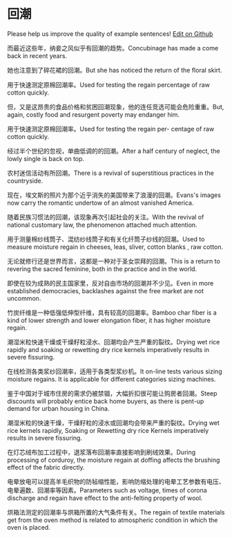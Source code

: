 # 回潮

Please help us improve the quality of example sentences! [Edit on Github](https://github.com/jiyushe/jiyu-example-sentence-source/blob/main/chinese/huichao.md)

<p><span class="chinese">而最近这些年，纳妾之风似乎有回潮的趋势。</span><span class="english">Concubinage has made a come back in recent years.</span></p>

<p><span class="chinese">她也注意到了碎花裙的回潮。</span><span class="english">But she has noticed the return of the floral skirt.</span></p>

<p><span class="chinese">用于快速测定原棉回潮率。</span><span class="english">Used for testing the regain percentage of raw cotton quickly.</span></p>

<p><span class="chinese">但，又是这昂贵的食品价格和贫困回潮现象，他的连任竞选可能会危险重重。</span><span class="english">But, again, costly food and resurgent poverty may endanger him.</span></p>

<p><span class="chinese">用于快速测定原棉回潮率。</span><span class="english">Used for testing the regain per- centage of raw cotton quickly.</span></p>

<p><span class="chinese">经过半个世纪的忽视，单曲低调的的回潮。</span><span class="english">After a half century of neglect, the lowly single is back on top.</span></p>

<p><span class="chinese">农村迷信活动有所回潮。</span><span class="english">There is a revival of superstitious practices in the countryside.</span></p>

<p><span class="chinese">现在，埃文斯的照片为那个近乎消失的美国带来了浪漫的回潮。</span><span class="english">Evans's images now carry the romantic undertow of an almost vanished America.</span></p>

<p><span class="chinese">随着民族习惯法的回潮，该现象再次引起社会的关注。</span><span class="english">With the revival of national customary law, the phenomenon attached much attention.</span></p>

<p><span class="chinese">用于测量棉纱线筒子、混纺纱线筒子和有关化纤筒子纱线的回潮。</span><span class="english">Used to measure moisture regain in cheeses, leas, sliver, cotton blanks , raw cotton.</span></p>

<p><span class="chinese">无论就修行还是世界而言，这都是一种对于圣女崇拜的回潮。</span><span class="english">This is a return to revering the sacred feminine, both in the practice and in the world.</span></p>

<p><span class="chinese">即使在较为成熟的民主国家里，反对自由市场的回潮并不少见。</span><span class="english">Even in more established democracies, backlashes against the free market are not uncommon.</span></p>

<p><span class="chinese">竹炭纤维是一种低强低伸型纤维，具有较高的回潮率。</span><span class="english">Bamboo char fiber is a kind of lower strength and lower elongation fiber, it has higher moisture regain.</span></p>

<p><span class="chinese">潮湿米粒快速干燥或干燥籽粒浸水、回潮均会产生严重的裂纹。</span><span class="english">Drying wet rice rapidly and soaking or rewetting dry rice kernels imperatively results in severe fissuring.</span></p>

<p><span class="chinese">在线检测各类浆纱回潮率，适用于各类型浆纱机。</span><span class="english">It on-line tests various sizing moisture regains. It is applicable for different categories sizing machines.</span></p>

<p><span class="chinese">鉴于中国对于城市住房的需求仍被禁锢，大幅折扣很可能让购房者回潮。</span><span class="english">Steep discounts will probably entice back home buyers, as there is pent-up demand for urban housing in China.</span></p>

<p><span class="chinese">潮湿米粒的快速干燥，干燥籽粒的浸水或回潮均会带来严重的裂纹。</span><span class="english">Drying wet rice kernels rapidly, Soaking or Rewetting dry rice Kernels imperatively results in severe fissuring.</span></p>

<p><span class="chinese">在灯芯绒布加工过程中，退浆落布回潮率直接影响到刷绒效果。</span><span class="english">During processing of corduroy, the moisture regain at doffing affects the brushing effect of the fabric directly.</span></p>

<p><span class="chinese">电晕放电可以提高羊毛织物的防毡缩性能，影响防缩处理的电晕工艺参数有电压、电晕遍数、回潮率等因素。</span><span class="english">Parameters such as voltage, times of corona discharge and regain have effect to the anti-felting property of wool.</span></p>

<p><span class="chinese">烘箱法测定的回潮率与烘箱所置的大气条件有关。</span><span class="english">The regain of textile materials get from the oven method is related to atmospheric condition in which the oven is placed.</span></p>

